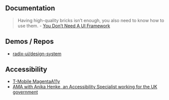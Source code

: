 

## Documentation

> Having high-quality bricks isn’t enough, you also need to know how to use them. - [You Don’t Need A UI Framework
](https://www.smashingmagazine.com/2022/05/you-dont-need-ui-framework/)


## Demos / Repos

- [radix-ui/design-system](https://github.com/radix-ui/design-system)


## Accessibility

- [T-Mobile MagentaA11y](https://www.magentaa11y.com/)
- [AMA with Anika Henke, an Accessibility Specialist working for the UK government](https://www.reddit.com/r/accessibility/comments/ut0g0s/i_am_anika_henke_an_accessibility_specialist)
